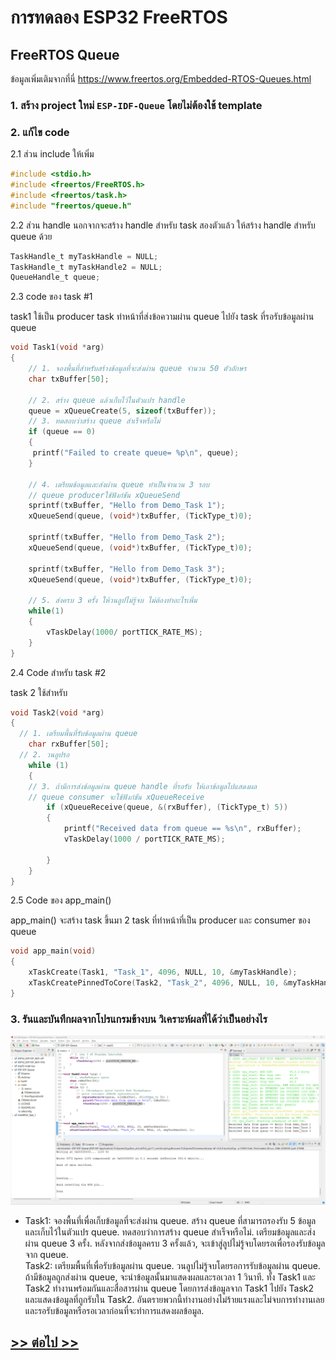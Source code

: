 # การทดลอง ESP32 FreeRTOS 
##  FreeRTOS Queue

ข้อมูลเพิ่มเติมจากที่นี่ https://www.freertos.org/Embedded-RTOS-Queues.html

### 1. สร้าง project ใหม่ `ESP-IDF-Queue` โดยไม่ต้องใช้ template

### 2. แก้ไข code

2.1 ส่วน include ให้เพิ่ม

```c
#include <stdio.h>
#include <freertos/FreeRTOS.h>
#include <freertos/task.h>
#include "freertos/queue.h"
```


2.2 ส่วน handle นอกจากจะสร้าง handle สำหรับ task สองตัวแล้ว ให้สร้าง handle สำหรับ queue ด้วย

```c
TaskHandle_t myTaskHandle = NULL;
TaskHandle_t myTaskHandle2 = NULL;
QueueHandle_t queue;
```

2.3  code ของ task #1

task1 ใช้เป็น producer task ทำหน้าที่ส่งข้อความผ่าน queue ไปยัง task ที่รอรับข้อมูลผ่าน queue

```c
void Task1(void *arg)
{
    // 1. จองพื้นที่สำหรับสร้างข้อมูลที่จะส่งผ่าน queue จำนวน 50 ตัวอักษร
    char txBuffer[50];

    // 2. สร้าง queue แล้วเก็บไว้ในตัวแปร handle
    queue = xQueueCreate(5, sizeof(txBuffer));
    // 3. ทดสอบว่าสร้าง queue สำเร็จหรือไม่ 
    if (queue == 0)
    {
     printf("Failed to create queue= %p\n", queue);
    }

    // 4. เตรียมข้อมูลและส่งผ่าน queue ทำเป็นจำนวน 3 รอบ
    // queue producerใช้ฟังก์ชัน xQueueSend
    sprintf(txBuffer, "Hello from Demo_Task 1");
    xQueueSend(queue, (void*)txBuffer, (TickType_t)0);

    sprintf(txBuffer, "Hello from Demo_Task 2");
    xQueueSend(queue, (void*)txBuffer, (TickType_t)0);

    sprintf(txBuffer, "Hello from Demo_Task 3");
    xQueueSend(queue, (void*)txBuffer, (TickType_t)0);

    // 5. ส่งครบ 3 ครั้ง ให้วนลูปไม่รู้จบ ไม่ต้องทำอะไรเพิ่ม
    while(1)
    {
        vTaskDelay(1000/ portTICK_RATE_MS);
    }
}
```

2.4 Code สำหรับ task #2

task 2 ใช้สำหรับ

```c
void Task2(void *arg)
{
  // 1. เตรียมพื้นที่รับข้อมูลผ่าน queue
	char rxBuffer[50];
  // 2. วนลูปรอ
	while (1)
	{
    // 3. ถ้ามีการส่งข้อมูลผ่าน queue handle ที่รอรับ ให้เอาข้อมูลไปแสดงผล
    // queue consumer จะใช้ฟังก์ชัน xQueueReceive 
		if (xQueueReceive(queue, &(rxBuffer), (TickType_t) 5))
		{
			printf("Received data from queue == %s\n", rxBuffer);
			vTaskDelay(1000 / portTICK_RATE_MS);

		}
	}
}
```
2.5 Code ของ app_main()

app_main() จะสร้าง task ขึ้นมา 2 task ที่ทำหน้าที่เป็น producer และ consumer ของ queue


```c
void app_main(void)
{
	xTaskCreate(Task1, "Task_1", 4096, NULL, 10, &myTaskHandle);
	xTaskCreatePinnedToCore(Task2, "Task_2", 4096, NULL, 10, &myTaskHandle2, 1);
}
```

### 3. รันและบันทึกผลจากโปรแกรมข้างบน วิเคราะห์ผลที่ได้ว่าเป็นอย่างไร

![](./Pictures/Result/Lab7.png)

* Task1:
จองพื้นที่เพื่อเก็บข้อมูลที่จะส่งผ่าน queue.
สร้าง queue ที่สามารถรองรับ 5 ข้อมูลและเก็บไว้ในตัวแปร queue.
ทดสอบว่าการสร้าง queue สำเร็จหรือไม่.
เตรียมข้อมูลและส่งผ่าน queue 3 ครั้ง.
หลังจากส่งข้อมูลครบ 3 ครั้งแล้ว, จะเข้าสู่ลูปไม่รู้จบโดยรอเพื่อรองรับข้อมูลจาก queue. <br>
Task2:
เตรียมพื้นที่เพื่อรับข้อมูลผ่าน queue.
วนลูปไม่รู้จบโดยรอการรับข้อมูลผ่าน queue.
ถ้ามีข้อมูลถูกส่งผ่าน queue, จะนำข้อมูลนั้นมาแสดงผลและรอเวลา 1 วินาที.
ทั้ง Task1 และ Task2 ทำงานพร้อมกันและสื่อสารผ่าน queue โดยการส่งข้อมูลจาก Task1 ไปยัง Task2 และแสดงข้อมูลที่ถูกรับใน Task2. อันตรายพวกนี้ทำงานอย่างไม่ร้ายแรงและไม่จบการทำงานเลยและรอรับข้อมูลหรือรอเวลาก่อนที่จะทำการแสดงผลข้อมูล.

## [>> ต่อไป >>](./ESP32-FreeRTOS-Labsheet-8.md) 